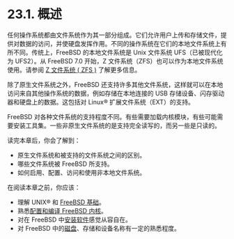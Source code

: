 # 23.1. 概述

任何操作系统都由文件系统作为其一部分组成。它们允许用户上传和存储文件，提供对数据的访问，并使硬盘发挥作用。不同的操作系统在它们的本地文件系统上有所不同。传统上，FreeBSD 的本地文件系统是 Unix 文件系统 UFS（已被现代化为 UFS2）。从 FreeBSD 7.0 开始，Z 文件系统（ZFS）也可以作为本地文件系统使用。请参阅 [Z 文件系统 ( ZFS )](https://docs.freebsd.org/en/books/handbook/zfs/index.html#zfs) 了解更多信息。

除了原生文件系统之外，FreeBSD 还支持许多其他文件系统，这样就可以在本地访问来自其他操作系统的数据，例如存储在本地连接的 USB 存储设备、闪存驱动器和硬盘上的数据。这包括对 Linux® 扩展文件系统（EXT）的支持。

FreeBSD 对各种文件系统的支持程度不同。有些需要加载内核模块，有些可能需要安装工具集。一些非原生文件系统的是支持完全读写的，而另一些是只读的。

读完本章后，你会了解到：

- 原生文件系统和被支持的文件系统之间的区别。
- 哪些文件系统被 FreeBSD 所支持。
- 如何启用、配置、访问和使用非本地文件系统。

在阅读本章之前，你应该：

- 理解 UNIX® 和 [FreeBSD 基础](https://docs.freebsd.org/en/books/handbook/basics/index.html#basics)。
- 熟悉[配置和编译 FreeBSD 内核](https://docs.freebsd.org/en/books/handbook/kernelconfig/index.html#kernelconfig)。
- 对在 FreeBSD 中[安装软件](https://docs.freebsd.org/en/books/handbook/ports/index.html#ports)感觉从容自在。
- 对 FreeBSD 中的[磁盘](https://docs.freebsd.org/en/books/handbook/disks/index.html#disks)、存储和设备名称有一定的熟悉程度。
